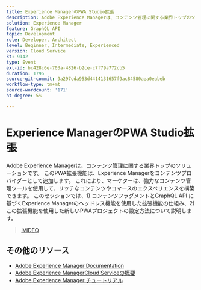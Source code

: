 ```yaml
---
title: Experience ManagerのPWA Studio拡張
description: Adobe Experience Managerは、コンテンツ管理に関する業界トップのソリューションです。 このPWA拡張機能は、Experience Managerをコンテンツプロバイダーとして追加します。 これにより、マーケターは、強力なコンテンツ管理ツールを使用して、リッチなコンテンツやコマースのエクスペリエンスを構築できます。 このセッションでは、1) コンテンツフラグメントとGraphQL API に基づくExperience Managerのヘッドレス機能を使用した拡張機能の仕組み、2) この拡張機能を使用した新しいPWAプロジェクトの設定方法について説明します。
solution: Experience Manager
feature: GraphQL API
topic: Development
role: Developer, Architect
level: Beginner, Intermediate, Experienced
version: Cloud Service
kt: 9142
type: Event
exl-id: bc428c6e-703a-4826-b2ce-c7f79a772cb5
duration: 1796
source-git-commit: 9a297cda953d4414131657f9ac84580aea0eabeb
workflow-type: tm+mt
source-wordcount: '171'
ht-degree: 5%

---
```


# Experience ManagerのPWA Studio拡張

Adobe Experience Managerは、コンテンツ管理に関する業界トップのソリューションです。 このPWA拡張機能は、Experience Managerをコンテンツプロバイダーとして追加します。 これにより、マーケターは、強力なコンテンツ管理ツールを使用して、リッチなコンテンツやコマースのエクスペリエンスを構築できます。 このセッションでは、1) コンテンツフラグメントとGraphQL API に基づくExperience Managerのヘッドレス機能を使用した拡張機能の仕組み、2) この拡張機能を使用した新しいPWAプロジェクトの設定方法について説明します。

>[!VIDEO](https://video.tv.adobe.com/v/337581/?quality=12&learn=on&hidetitle=true)

## その他のリソース

- [Adobe Experience Manager Documentation](https://experienceleague.adobe.com/docs/experience-manager-cloud-service.html?lang=ja)
- [Adobe Experience ManagerCloud Serviceの概要](https://experienceleague.adobe.com/docs/experience-manager-cloud-service/overview/home.html?lang=ja)
- [Adobe Experience Manager チュートリアル](https://experienceleague.adobe.com/docs/experience-manager-tutorials.html?lang=ja)
